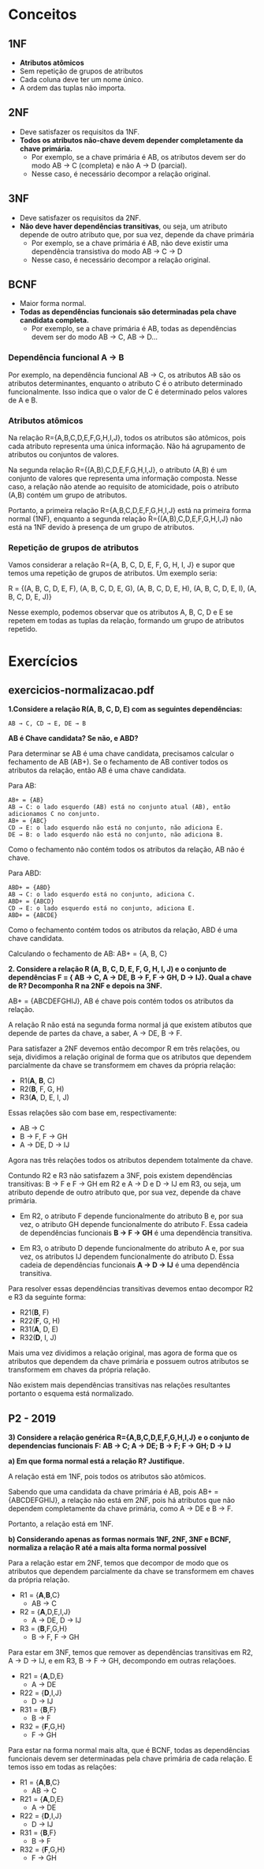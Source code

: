 # Conceitos

## 1NF

- **Atributos atômicos**
- Sem repetição de grupos de atributos
- Cada coluna deve ter um nome único.
- A ordem das tuplas não importa.

## 2NF

- Deve satisfazer os requisitos da 1NF.
- **Todos os atributos não-chave devem depender completamente da chave primária.**
	- Por exemplo, se a chave primária é AB, os atributos devem ser do modo AB → C (completa) e não A → D (parcial).
	- Nesse caso, é necessário decompor a relação original.

## 3NF

- Deve satisfazer os requisitos da 2NF.
- **Não deve haver dependências transitivas**, ou seja, um atributo depende de outro atributo que, por sua vez, depende da chave primária
	- Por exemplo, se a chave primária é AB, não deve existir uma dependência transistiva do modo AB → C → D
	- Nesse caso, é necessário decompor a relação original.

## BCNF
 
- Maior forma normal.
- **Todas as dependências funcionais são determinadas pela chave candidata completa.**
	- Por exemplo, se a chave primária é AB, todas as dependências devem ser do modo AB → C, AB → D...

### Dependência funcional A → B

Por exemplo, na dependência funcional AB → C, os atributos AB são os atributos determinantes, enquanto o atributo C é o atributo determinado funcionalmente. Isso indica que o valor de C é determinado pelos valores de A e B.

### Atributos atômicos

Na relação R={A,B,C,D,E,F,G,H,I,J}, todos os atributos são atômicos, pois cada atributo representa uma única informação. Não há agrupamento de atributos ou conjuntos de valores.

Na segunda relação R={(A,B),C,D,E,F,G,H,I,J}, o atributo (A,B) é um conjunto de valores que representa uma informação composta. Nesse caso, a relação não atende ao requisito de atomicidade, pois o atributo (A,B) contém um grupo de atributos.

Portanto, a primeira relação R={A,B,C,D,E,F,G,H,I,J} está na primeira forma normal (1NF), enquanto a segunda relação R={(A,B),C,D,E,F,G,H,I,J} não está na 1NF devido à presença de um grupo de atributos.

###  Repetição de grupos de atributos

Vamos considerar a relação R={A, B, C, D, E, F, G, H, I, J} e supor que temos uma repetição de grupos de atributos. Um exemplo seria:

R = {(A, B, C, D, E, F), (A, B, C, D, E, G), (A, B, C, D, E, H), (A, B, C, D, E, I), (A, B, C, D, E, J)}

Nesse exemplo, podemos observar que os atributos A, B, C, D e E se repetem em todas as tuplas da relação, formando um grupo de atributos repetido.

# Exercícios

## exercicios-normalizacao.pdf

**1.Considere a relação R(A, B, C, D, E) com as seguintes dependências:**

	AB → C, CD → E, DE → B

**AB é Chave candidata? Se não, e ABD?**

Para determinar se AB é uma chave candidata, precisamos calcular o fechamento de AB (AB+). Se o fechamento de AB contiver todos os atributos da relação, então AB é uma chave candidata.

Para AB:

	AB+ = {AB}
	AB → C: o lado esquerdo (AB) está no conjunto atual (AB), então adicionamos C no conjunto.
 	AB+ = {ABC}
  	CD → E: o lado esquerdo não está no conjunto, não adiciona E.
   	DE → B: o lado esquerdo não está no conjunto, não adiciona B.

Como o fechamento não contém todos os atributos da relação, AB não é chave. 

Para ABD:

	ABD+ = {ABD}
 	AB → C: o lado esquerdo está no conjunto, adiciona C.
  	ABD+ = {ABCD}
   	CD → E: o lado esquerdo está no conjunto, adiciona E.
	ABD+ = {ABCDE}

Como o fechamento contém todos os atributos da relação, ABD é uma chave candidata.

Calculando o fechamento de AB:
AB+ = {A, B, C}

**2. Considere a relação R (A, B, C, D, E, F, G, H, I, J) e o conjunto de dependências F = { AB → C, A → DE, B → F, F → GH, D → IJ}. Qual a chave de R? Decomponha R na 2NF e depois na 3NF.**

AB+ = {ABCDEFGHIJ}, AB é chave pois contém todos os atributos da relação.

A relação R não está na segunda forma normal já que existem atibutos que depende de partes da chave, a saber, A → DE, B → F.

Para satisfazer a 2NF devemos então decompor R em três relações, ou seja, dividimos a relação original de forma que os atributos que dependem parcialmente da chave se transformem em chaves da própria relação: 

- R1(**A**, **B**, C)
- R2(**B**, F, G, H)
- R3(**A**, D, E, I, J)

Essas relações são com base em, respectivamente:

- AB → C
- B → F, F → GH
- A → DE, D → IJ

Agora nas três relações todos os atributos dependem totalmente da chave. 

Contundo R2 e R3 não satisfazem a 3NF, pois existem dependências transitivas: B → F e F → GH em R2 e A → D e D → IJ em R3, ou seja, um atributo depende de outro atributo que, por sua vez, depende da chave primária.

- Em R2, o atributo F depende funcionalmente do atributo B e, por sua vez, o atributo GH depende funcionalmente do atributo F. Essa cadeia de dependências funcionais **B → F → GH** é uma dependência transitiva.

- Em R3, o atributo D depende funcionalmente do atributo A e, por sua vez, os atributos IJ dependem funcionalmente do atributo D. Essa cadeia de dependências funcionais **A → D → IJ** é uma dependência transitiva.

Para resolver essas dependências transitivas devemos entao decompor R2 e R3 da seguinte forma:

- R21(**B**, F)
- R22(**F**, G, H)
- R31(**A**, D, E)
- R32(**D**, I, J)

Mais uma vez dividimos a relação original, mas agora de forma que os atributos que dependem da chave primária e possuem outros atributos se transformem em chaves da própria relação.

Não existem mais dependências transitivas nas relações resultantes portanto o esquema está normalizado.

## P2 - 2019

**3) Considere a relação genérica R={A,B,C,D,E,F,G,H,I,J} e o conjunto de dependencias funcionais F: AB -> C; A -> DE; B -> F; F -> GH; D -> IJ**

**a) Em que forma normal está a relação R? Justifique.**

A relação está em 1NF, pois todos os atributos são atômicos.

Sabendo que uma candidata da chave primária é AB, pois AB+ = {ABCDEFGHIJ}, a relação não está em 2NF, pois há atributos que não dependem completamente da chave primária, como A → DE e B → F.

Portanto, a relação está em 1NF.

**b) Considerando apenas as formas normais 1NF, 2NF, 3NF e BCNF, normaliza a relação R até a mais alta forma normal possível**

Para a relação estar em 2NF, temos que decompor de modo que os atributos que dependem parcialmente da chave se transformem em chaves da própria relação.

- R1 = {**A**,**B**,C}
	- AB → C
- R2 = {**A**,D,E,I,J}
	- A → DE, D → IJ
- R3 = {**B**,F,G,H}
	- B → F, F → GH

Para estar em 3NF, temos que remover as dependências transitivas em R2, A → D → IJ, e em R3, B → F → GH, decompondo em outras relaçõoes.

- R21 = {**A**,D,E}
	- A → DE
- R22 = {**D**,I,J}
	- D → IJ
- R31 = {**B**,F}
	- B → F
- R32 = {**F**,G,H}
	- F → GH

Para estar na forma normal mais alta, que é BCNF, todas as dependências funcionais devem ser determinadas pela chave primária de cada relação. E temos isso em todas as relações:

- R1 = {**A**,**B**,C}
	- AB → C
- R21 = {**A**,D,E}
	- A → DE
- R22 = {**D**,I,J}
	- D → IJ
- R31 = {**B**,F}
	- B → F
- R32 = {**F**,G,H}
	- F → GH




